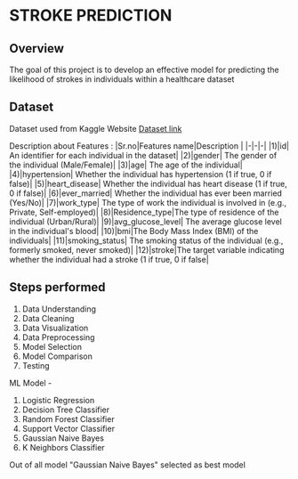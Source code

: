 # STROKE PREDICTION

## Overview
The goal of this project is to develop an effective model for predicting the likelihood of strokes in individuals within a healthcare dataset
## Dataset
Dataset used from Kaggle Website
[Dataset link](https://www.kaggle.com/datasets/fedesoriano/stroke-prediction-dataset)

Description about Features :
|Sr.no|Features name|Description |
 |-|-|-|
|1)|id| An identifier for each individual in the dataset|
|2)|gender| The gender of the individual (Male/Female)|
|3)|age| The age of the individual|
|4)|hypertension| Whether the individual has hypertension (1 if true, 0 if false)|
|5)|heart_disease| Whether the individual has heart disease (1 if true, 0 if false)|
|6)|ever_married| Whether the individual has ever been married (Yes/No)|
|7)|work_type| The type of work the individual is involved in (e.g., Private, Self-employed)|
|8)|Residence_type|The type of residence of the individual (Urban/Rural)|
|9)|avg_glucose_level| The average glucose level in the individual's blood|
|10)|bmi|The Body Mass Index (BMI) of the individuals|
|11)|smoking_status| The smoking status of the individual (e.g., formerly smoked, never smoked)|
|12)|stroke|The target variable indicating whether the individual had a stroke (1 if true, 0 if false|

 ## Steps performed 
1.  Data Understanding 
2.  Data Cleaning
3.  Data Visualization
4.  Data Preprocessing
5.  Model Selection
6.  Model Comparison
7.  Testing


 ML  Model - 
1) Logistic Regression
2) Decision Tree Classifier
3) Random Forest Classifier
4) Support Vector Classifier
5) Gaussian Naive Bayes
6) K Neighbors Classifier

   
Out of all model "Gaussian Naive Bayes" selected as best model 





